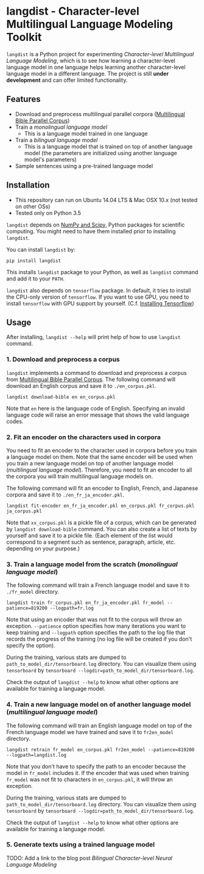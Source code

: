 langdist - Character-level Multilingual Language Modeling Toolkit
=================================================================

`langdist` is a Python project for experimenting *Character-level Multilingual Language Modeling*, which is to see how learning a character-level language model in one language helps learning another character-level language model in a different language. The project is still **under development** and can offer limited functionality.


Features
--------
- Download and preprocess multilingual parallel corpora ([Multilingual Bible Parallel Corpus](http://christos-c.com/bible/))
- Train a *monolingual language model*
  - This is a language model trained in one language
- Train a *bilingual language model*
  - This is a language model that is trained on top of another language model (the parameters are initialized using another language model's parameters)
- Sample sentences using a pre-trained language model


Installation
------------
- This repository can run on Ubuntu 14.04 LTS & Mac OSX 10.x (not tested on other OSs)
- Tested only on Python 3.5

`langdist` depends on [NumPy and Scipy](https://www.scipy.org/install.html), Python packages for scientific computing. You might need to have them installed prior to installing `langdist`.

You can install `langdist` by:

```pip install langdist```

This installs `langdist` package to your Python, as well as `langdist` command and add it to your `PATH`.

`langdist` also depends on `tensorflow` package. In default, it tries to install the CPU-only version of `tensorflow`. If you want to use GPU, you need to install `tensorflow` with GPU support by yourself. (C.f. [Installing Tensorflow](https://www.tensorflow.org/install/))


Usage
-----

After installing, `langdist --help` will print help of how to use `langdist` command.

### 1. Download and preprocess a corpus

`langdist` implements a command to download and preprocess a corpus from [Multilingual Bible Parallel Corpus](http://christos-c.com/bible/). The following command will download an English corpus and save it to `./en_corpus.pkl`.

```langdist download-bible en en_corpus.pkl```

Note that `en` here is the language code of English. Specifying an invalid language code will raise an error message that shows the valid language codes.

### 2. Fit an encoder on the characters used in corpora

You need to fit an encoder to the character used in corpora before you train a language model on them. Note that the same encoder will be used when you train a new language model on top of another language model (*multilingual language model*). Therefore, you need to fit an encoder to all the corpora you will train multilingual language models on.

The following command will fit an encoder to English, French, and Japanese corpora and save it to `./en_fr_ja_encoder.pkl`.

```langdist fit-encoder en_fr_ja_encoder.pkl en_corpus.pkl fr_corpus.pkl ja_corpus.pkl```

Note that `xx_corpus.pkl` is a pickle file of a corpus, which can be generated by `langdist download-bible` command. You can also create a list of texts by yourself and save it to a pickle file. (Each element of the list would correspond to a segment such as sentence, paragraph, article, etc. depending on your purpose.)

### 3. Train a language model from the scratch (*monolingual language model*)

The following command will train a French language model and save it to `./fr_model` directory.

```langdist train fr_corpus.pkl en_fr_ja_encoder.pkl fr_model --patience=819200 --logpath=fr.log```

Note that using an encoder that was not fit to the corpus will throw an exception. `--patience` option specifies how many iterations you want to keep training and `--logpath` option specifies the path to the log file that records the progress of the training (no log file will be created if you don't specify the option).

During the training, various stats are dumped to `path_to_model_dir/tensorboard.log` directory. You can visualize them using `tensorboard` by `tensorboard --logdir=path_to_model_dir/tensorboard.log`.

Check the output of `langdist --help` to know what other options are available for training a language model.

### 4. Train a new language model on of another language model (*multilingual language model*)

The following command will train an English language model on top of the French language model we have trained and save it to `fr2en_model` directory.

```langdist retrain fr_model en_corpus.pkl fr2en_model --patience=819200 --logpath=langdist.log```

Note that you don't have to specify the path to an encoder because the model in `fr_model` includes it. If the encoder that was used when training `fr_model` was not fit to characters in `en_corpus.pkl`, it will throw an exception.

During the training, various stats are dumped to `path_to_model_dir/tensorboard.log` directory. You can visualize them using `tensorboard` by `tensorboard --logdir=path_to_model_dir/tensorboard.log`.

Check the output of `langdist --help` to know what other options are available for training a language model.

### 5. Generate texts using a trained language model

TODO: Add a link to the blog post *Bilingual Character-level Neural Language Modeling*
